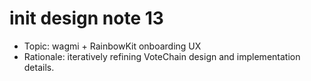 # init design note 13

- Topic: wagmi + RainbowKit onboarding UX
- Rationale: iteratively refining VoteChain design and implementation details.
